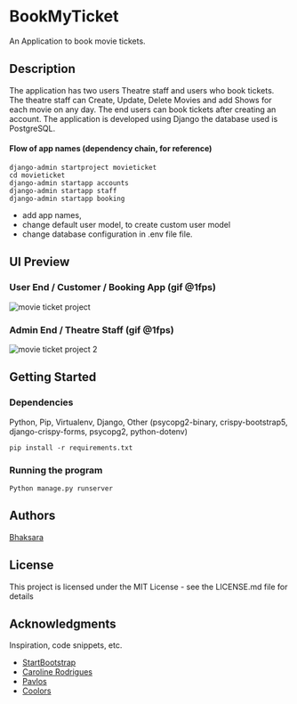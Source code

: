 # BookMyTicket

An Application to book movie tickets.  

## Description

The application has two users Theatre staff and users who book tickets. The theatre staff can Create, Update, Delete Movies and add Shows for each movie on any day. 
The end users can book tickets after creating an account. The application is developed using Django the database used is PostgreSQL. 

#### Flow of app names (dependency chain, for reference)
```
django-admin startproject movieticket
cd movieticket
django-admin startapp accounts
django-admin startapp staff
django-admin startapp booking
```
- add app names, 
- change default user model, to create custom user model
- change database configuration in .env file file.

## UI Preview

### User End / Customer / Booking App (gif @1fps)
![movie ticket project](https://user-images.githubusercontent.com/37036491/211182417-084e8044-2733-4272-ab7e-7c50ce8f5a89.gif)

### Admin End / Theatre Staff (gif @1fps)
![movie ticket project 2](https://user-images.githubusercontent.com/37036491/211182565-7e12ab00-0f85-448a-be37-76fd35195167.gif)


## Getting Started

### Dependencies

Python, Pip, Virtualenv, Django, Other (psycopg2-binary, crispy-bootstrap5, django-crispy-forms, psycopg2, python-dotenv)
```
pip install -r requirements.txt
```

### Running the program

```
Python manage.py runserver
```

## Authors
[Bhaksara](https://github.com/bhaskars9)

## License

This project is licensed under the MIT License - see the LICENSE.md file for details

## Acknowledgments

Inspiration, code snippets, etc.
* [StartBootstrap](https://github.com/StartBootstrap/startbootstrap-sb-admin)
* [Caroline Rodrigues](https://codepen.io/loracsilva/pen/ZrRYVL)
* [Pavlos](https://codepen.io/paulantoniou/pen/RdBogQ?editors=1100)
* [Coolors](https://coolors.co/02010a-04052e-140152-fff309-0d00a4)
